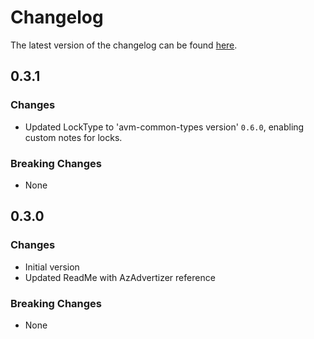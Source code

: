 # Changelog

The latest version of the changelog can be found [here](https://github.com/Azure/bicep-registry-modules/blob/main/avm/res/network/private-link-service/CHANGELOG.md).

## 0.3.1

### Changes

- Updated LockType to 'avm-common-types version' `0.6.0`, enabling custom notes for locks.

### Breaking Changes

- None

## 0.3.0

### Changes

- Initial version
- Updated ReadMe with AzAdvertizer reference

### Breaking Changes

- None
